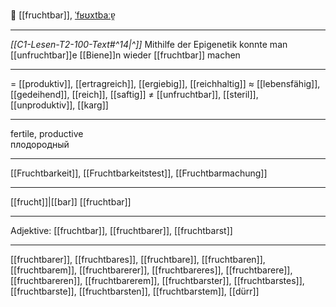 🌱 [[fruchtbar]], [ˈfʁʊxtbaːɐ̯](https://youglish.com/pronounce/fruchtbar/german)

---
*[[C1-Lesen-T2-100-Text#^14|^]]* Mithilfe der Epigenetik konnte man [[unfruchtbar]]e [[Biene]]n wieder [[fruchtbar]] machen

---
= [[produktiv]], [[ertragreich]], [[ergiebig]], [[reichhaltig]]
≈ [[lebensfähig]], [[gedeihend]], [[reich]], [[saftig]]
≠ [[unfruchtbar]], [[steril]], [[unproduktiv]], [[karg]]

---
fertile, productive  
плодородный

---
[[Fruchtbarkeit]], [[Fruchtbarkeitstest]], [[Fruchtbarmachung]]

---
[[frucht]]|[[bar]]
[[fruchtbar]]


---
Adjektive: [[fruchtbar]], [[fruchtbarer]], [[fruchtbarst]]

---
[[fruchtbarer]], [[fruchtbares]], [[fruchtbare]], [[fruchtbaren]], [[fruchtbarem]], [[fruchtbarerer]], [[fruchtbareres]], [[fruchtbarere]], [[fruchtbareren]], [[fruchtbarerem]], [[fruchtbarster]], [[fruchtbarstes]], [[fruchtbarste]], [[fruchtbarsten]], [[fruchtbarstem]], [[dürr]]